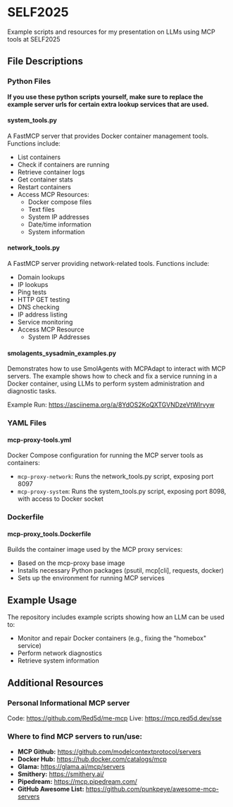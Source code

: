 # SELF2025
Example scripts and resources for my presentation on LLMs using MCP tools at SELF2025

## File Descriptions

### Python Files

**If you use these python scripts yourself, make sure to replace the example server urls for certain extra lookup services that are used.**

#### system_tools.py
A FastMCP server that provides Docker container management tools. Functions include:
- List containers
- Check if containers are running
- Retrieve container logs
- Get container stats
- Restart containers
- Access MCP Resources:
    - Docker compose files
    - Text files
    - System IP addresses
    - Date/time information
    - System information

#### network_tools.py
A FastMCP server providing network-related tools. Functions include:
- Domain lookups
- IP lookups
- Ping tests
- HTTP GET testing
- DNS checking
- IP address listing
- Service monitoring
- Access MCP Resource
    - System IP Addresses

#### smolagents_sysadmin_examples.py
Demonstrates how to use SmolAgents with MCPAdapt to interact with MCP servers. The example shows how to check and fix a service running in a Docker container, using LLMs to perform system administration and diagnostic tasks.

Example Run: https://asciinema.org/a/8YdOS2KoQXTGVNDzeVtWIrvyw


### YAML Files

#### mcp-proxy-tools.yml
Docker Compose configuration for running the MCP server tools as containers:
- `mcp-proxy-network`: Runs the network_tools.py script, exposing port 8097
- `mcp-proxy-system`: Runs the system_tools.py script, exposing port 8098, with access to Docker socket

### Dockerfile

#### mcp-proxy_tools.Dockerfile
Builds the container image used by the MCP proxy services:
- Based on the mcp-proxy base image
- Installs necessary Python packages (psutil, mcp[cli], requests, docker)
- Sets up the environment for running MCP services

## Example Usage

The repository includes example scripts showing how an LLM can be used to:
- Monitor and repair Docker containers (e.g., fixing the "homebox" service)
- Perform network diagnostics
- Retrieve system information


## Additional Resources

### Personal Informational MCP server

Code: https://github.com/Red5d/me-mcp
Live: https://mcp.red5d.dev/sse


### Where to find MCP servers to run/use:
- **MCP Github:** https://github.com/modelcontextprotocol/servers
- **Docker Hub:** https://hub.docker.com/catalogs/mcp
- **Glama:** https://glama.ai/mcp/servers
- **Smithery:** https://smithery.ai/
- **Pipedream:** https://mcp.pipedream.com/
- **GitHub Awesome List:** https://github.com/punkpeye/awesome-mcp-servers

